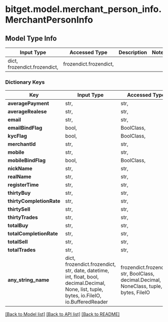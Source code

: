 # bitget.model.merchant_person_info.MerchantPersonInfo

## Model Type Info
Input Type | Accessed Type | Description | Notes
------------ | ------------- | ------------- | -------------
dict, frozendict.frozendict,  | frozendict.frozendict,  |  | 

### Dictionary Keys
Key | Input Type | Accessed Type | Description | Notes
------------ | ------------- | ------------- | ------------- | -------------
**averagePayment** | str,  | str,  |  | [optional] 
**averageRealese** | str,  | str,  |  | [optional] 
**email** | str,  | str,  |  | [optional] 
**emailBindFlag** | bool,  | BoolClass,  |  | [optional] 
**kycFlag** | bool,  | BoolClass,  |  | [optional] 
**merchantId** | str,  | str,  |  | [optional] 
**mobile** | str,  | str,  |  | [optional] 
**mobileBindFlag** | bool,  | BoolClass,  |  | [optional] 
**nickName** | str,  | str,  |  | [optional] 
**realName** | str,  | str,  |  | [optional] 
**registerTime** | str,  | str,  |  | [optional] 
**thirtyBuy** | str,  | str,  |  | [optional] 
**thirtyCompletionRate** | str,  | str,  |  | [optional] 
**thirtySell** | str,  | str,  |  | [optional] 
**thirtyTrades** | str,  | str,  |  | [optional] 
**totalBuy** | str,  | str,  |  | [optional] 
**totalCompletionRate** | str,  | str,  |  | [optional] 
**totalSell** | str,  | str,  |  | [optional] 
**totalTrades** | str,  | str,  |  | [optional] 
**any_string_name** | dict, frozendict.frozendict, str, date, datetime, int, float, bool, decimal.Decimal, None, list, tuple, bytes, io.FileIO, io.BufferedReader | frozendict.frozendict, str, BoolClass, decimal.Decimal, NoneClass, tuple, bytes, FileIO | any string name can be used but the value must be the correct type | [optional]

[[Back to Model list]](../../README.md#documentation-for-models) [[Back to API list]](../../README.md#documentation-for-api-endpoints) [[Back to README]](../../README.md)

